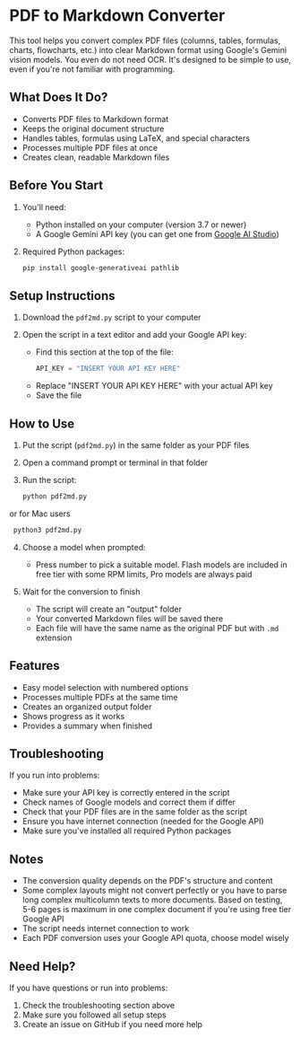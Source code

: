 # PDF to Markdown Converter

This tool helps you convert complex PDF files (columns, tables, formulas, charts, flowcharts, etc.) into clear Markdown format using Google's Gemini vision models. You even do not need OCR. It's designed to be simple to use, even if you're not familiar with programming.

## What Does It Do?

- Converts PDF files to Markdown format
- Keeps the original document structure
- Handles tables, formulas using LaTeX, and special characters
- Processes multiple PDF files at once
- Creates clean, readable Markdown files

## Before You Start

1. You'll need:
   - Python installed on your computer (version 3.7 or newer)
   - A Google Gemini API key (you can get one from [Google AI Studio](https://makersuite.google.com/app/apikey))

2. Required Python packages:
   ```bash
   pip install google-generativeai pathlib
   ```

## Setup Instructions

1. Download the `pdf2md.py` script to your computer

2. Open the script in a text editor and add your Google API key:
   - Find this section at the top of the file:
     ```python
     API_KEY = "INSERT YOUR API KEY HERE"
     ```
   - Replace "INSERT YOUR API KEY HERE" with your actual API key
   - Save the file

## How to Use

1. Put the script (`pdf2md.py`) in the same folder as your PDF files

2. Open a command prompt or terminal in that folder

3. Run the script:
   ```bash
   python pdf2md.py
   ```
  or
  for Mac users
  ```bash
   python3 pdf2md.py
   ```

4. Choose a model when prompted:
   - Press number to pick a suitable model. Flash models are included in free tier with some RPM limits, Pro models are always paid
   
5. Wait for the conversion to finish
   - The script will create an "output" folder
   - Your converted Markdown files will be saved there
   - Each file will have the same name as the original PDF but with `.md` extension

## Features

- Easy model selection with numbered options
- Processes multiple PDFs at the same time
- Creates an organized output folder
- Shows progress as it works
- Provides a summary when finished

## Troubleshooting

If you run into problems:

- Make sure your API key is correctly entered in the script
- Check names of Google models and correct them if differ
- Check that your PDF files are in the same folder as the script
- Ensure you have internet connection (needed for the Google API)
- Make sure you've installed all required Python packages

## Notes

- The conversion quality depends on the PDF's structure and content
- Some complex layouts might not convert perfectly or you have to parse long complex multicolumn texts to more documents. Based on testing, 5-6 pages is maximum in one complex document if you're using free tier Google API
- The script needs internet connection to work
- Each PDF conversion uses your Google API quota, choose model wisely 

## Need Help?

If you have questions or run into problems:
1. Check the troubleshooting section above
2. Make sure you followed all setup steps
3. Create an issue on GitHub if you need more help
